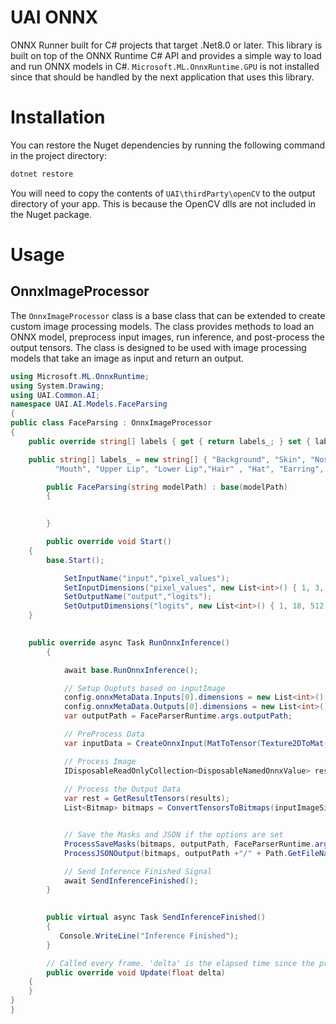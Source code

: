 # UAI ONNX
ONNX Runner built for C# projects that target .Net8.0 or later. This library is built on top of the ONNX Runtime C# API and provides a simple way to load and run ONNX models in C#.
```Microsoft.ML.OnnxRuntime.GPU``` is not installed since that should be handled by the next application that uses this library.

# Installation
You can restore the Nuget dependencies by running the following command in the project directory:
```bash
dotnet restore
```
You will need to copy the contents of ```UAI\thirdParty\openCV``` to the output directory of your app. This is because the OpenCV dlls are not included in the Nuget package.

# Usage

## OnnxImageProcessor
The ```OnnxImageProcessor``` class is a base class that can be extended to create custom image processing models. The class provides methods to load an ONNX model, preprocess input images, run inference, and post-process the output tensors. The class is designed to be used with image processing models that take an image as input and return an output.

```csharp
using Microsoft.ML.OnnxRuntime;
using System.Drawing;
using UAI.Common.AI;
namespace UAI.AI.Models.FaceParsing
{
public class FaceParsing : OnnxImageProcessor
{
    public override string[] labels { get { return labels_; } set { labels_ = value; } }

    public string[] labels_ = new string[] { "Background", "Skin", "Nose", "Glasses", "Left Eye", "Right Eye", "Left Brow", "Right Brow",   "Left Ear", "Right Ear",
          "Mouth", "Upper Lip", "Lower Lip","Hair" , "Hat", "Earring", "Necklace", "Clothing" };

        public FaceParsing(string modelPath) : base(modelPath)
        {
          

        }

        public override void Start()
	{
		base.Start();

            SetInputName("input","pixel_values");
            SetInputDimensions("pixel_values", new List<int>() { 1, 3, 512, 512 });
            SetOutputName("output","logits");
            SetOutputDimensions("logits", new List<int>() { 1, 18, 512, 512 });
	}

  
	public override async Task RunOnnxInference()
        {

            await base.RunOnnxInference();

            // Setup Ouptuts based on inputImage
            config.onnxMetaData.Inputs[0].dimensions = new List<int>() { 1, 3, inputImageSize.x, inputImageSize.y };
            config.onnxMetaData.Outputs[0].dimensions = new List<int>() { 1, 18, inputImageSize.x, inputImageSize.y };
            var outputPath = FaceParserRuntime.args.outputPath;

            // PreProcess Data
            var inputData = CreateOnnxInput(MatToTensor(Texture2DToMat(inputTexture, inputImageSize)));

            // Process Image
            IDisposableReadOnlyCollection<DisposableNamedOnnxValue> results = _session.Run(inputData, CreateOnnxOutput());
            
            // Process the Output Data
            var rest = GetResultTensors(results);
            List<Bitmap> bitmaps = ConvertTensorsToBitmaps(inputImageSize, rest);


            // Save the Masks and JSON if the options are set
            ProcessSaveMasks(bitmaps, outputPath, FaceParserRuntime.args.saveMasks);
            ProcessJSONOutput(bitmaps, outputPath +"/" + Path.GetFileNameWithoutExtension(FaceParserRuntime.args.inputPath) + "_masks.json", FaceParserRuntime.args.saveJson);

            // Send Inference Finished Signal
            await SendInferenceFinished();
        }

       
        public virtual async Task SendInferenceFinished()
        {
           Console.WriteLine("Inference Finished");
        }

        // Called every frame. 'delta' is the elapsed time since the previous frame.
        public override void Update(float delta)
	{
	}
}
}


```